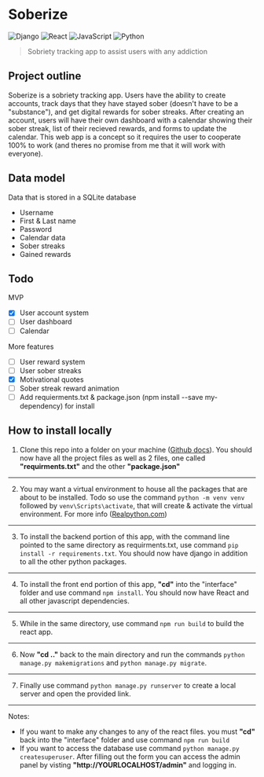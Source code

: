 # Soberize
![Django](https://img.shields.io/badge/django-EFEFEF.svg?style=for-the-badge&logo=django&logoColor=black)
![React](https://img.shields.io/badge/react-EFEFEF.svg?style=for-the-badge&logo=react&logoColor=%2361DAFB)
![JavaScript](https://img.shields.io/badge/javascript-EFEFEF.svg?style=for-the-badge&logo=javascript&logoColor=%23F7DF1E)
![Python](https://img.shields.io/badge/python-EFEFEF?style=for-the-badge&logo=python&logoColor=4584b6)

> Sobriety tracking app to assist users with any addiction

## Project outline
Soberize is a sobriety tracking app. Users have the ability to create accounts, track days that they have stayed sober (doesn't have to be a "substance"), and get digital rewards for sober streaks. After creating an account, users will have their own dashboard with a calendar showing their sober streak, list of their recieved rewards, and forms to update the calendar. This web app is a concept so it requires the user to cooperate 100% to work (and theres no promise from me that it will work with everyone). 

## Data model
Data that is stored in a SQLite database
 - Username
 - First & Last name
 - Password
 - Calendar data
 - Sober streaks
 - Gained rewards
 
 ## Todo
 MVP
 - [X] User account system
 - [ ] User dashboard
 - [ ] Calendar
 
 More features
 - [ ] User reward system
 - [ ] User sober streaks
 - [X] Motivational quotes
 - [ ] Sober streak reward animation
 - [ ] Add requierments.txt & package.json (npm install --save my-dependency) for install

## How to install locally
1. Clone this repo into a folder on your machine ([Github docs](https://docs.github.com/en/repositories/creating-and-managing-repositories/cloning-a-repository)).
You should now have all the project files as well as 2 files, one called **"requirments.txt"** and the other **"package.json"**

---

2. You may want a virtual environment to house all the packages that are about to be installed. Todo so use the command ```python -m venv venv``` followed by ```venv\Scripts\activate```, that will create & activate the virtual environment. For more info ([Realpython.com](https://realpython.com/python-virtual-environments-a-primer))

---

3. To install the backend portion of this app, with the command line pointed to the same directory as requirments.txt, use command ```pip install -r requirements.txt```. You should now have django in addition to all the other python packages.

---

4. To install the front end portion of this app, **"cd"** into the "interface" folder and use command ```npm install```. You should now have React and all other javascript dependencies.

---

5. While in the same directory, use command ```npm run build``` to build the react app.

---

6. Now **"cd .."** back to the main directory and run the commands ```python manage.py makemigrations``` and ```python manage.py migrate```.

---

7. Finally use command ```python manage.py runserver``` to create a local server and open the provided link.

---


Notes: 
- If you want to make any changes to any of the react files. you must **"cd"** back into the "interface" folder and use command ```npm run build```
- If you want to access the database use command ```python manage.py createsuperuser```. After filling out the form you can access the admin panel by visting **"ht<span>tp://YOURLOCALHOST/admin</span>"** and logging in.

